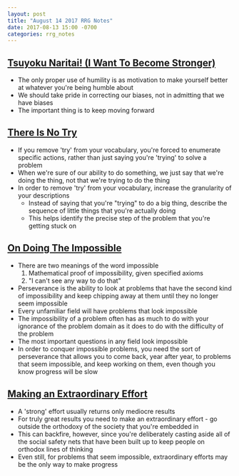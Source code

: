 ```yaml
---
layout: post
title: "August 14 2017 RRG Notes"
date: 2017-08-13 15:00 -0700
categories: rrg_notes
---
```


## [Tsuyoku Naritai! (I Want To Become Stronger)](http://lesswrong.com/lw/h8/tsuyoku_naritai_i_want_to_become_stronger/)
- The only proper use of humility is as motivation to make yourself better at whatever you're being humble about
- We should take pride in correcting our biases, not in admitting that we have biases
- The important thing is to keep moving forward

## [There Is No Try](http://mindingourway.com/there-is-no-try/)
- If you remove 'try' from your vocabulary, you're forced to enumerate specific actions, rather than just saying you're 'trying' to solve a problem
- When we're sure of our ability to do something, we just say that we're doing the thing, not that we're trying to do the thing
- In order to remove 'try' from your vocabulary, increase the granularity of your descriptions
  - Instead of saying that you're "trying" to do a big thing, describe the sequence of little things that you're actually doing
  - This helps identify the precise step of the problem that you're getting stuck on

## [On Doing The Impossible](http://lesswrong.com/lw/un/on_doing_the_impossible/)
- There are two meanings of the word impossible
  1. Mathematical proof of impossibility, given specified axioms
  2. "I can't see any way to do that"
- Perseverance is the ability to look at problems that have the second kind of impossibility and keep chipping away at them until they no longer seem impossible
- Every unfamiliar field will have problems that look impossible
- The impossibility of a problem often has as much to do with your ignorance of the problem domain as it does to do with the difficulty of the problem
- The most important questions in any field look impossible
- In order to conquer impossible problems, you need the sort of perseverance that allows you to come back, year after year, to problems that seem impossible, and keep working on them, even though you know progress will be slow

## [Making an Extraordinary Effort](http://lesswrong.com/lw/uo/make_an_extraordinary_effort/)
- A 'strong' effort usually returns only mediocre results
- For truly great results you need to make an extraordinary effort - go outside the orthodoxy of the society that you're embedded in
- This can backfire, however, since you're deliberately casting aside all of the social safety nets that have been built up to keep people on orthodox lines of thinking
- Even still, for problems that seem impossible, extraordinary efforts may be the only way to make progress